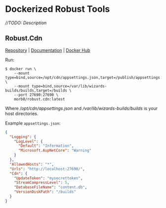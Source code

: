 # Dockerized Robust Tools
*//TODO: Description*

## Robust.Cdn
[Repository](https://github.com/space-wizards/Robust.Cdn) | [Documentation](https://docs.spacestation14.io/en/hosting/robust-cdn) | [Docker Hub](https://hub.docker.com/r/morb0/robust.cdn)

Run:
```console
$ docker run \
	--mount type=bind,source=/opt/cdn/appsettings.json,target=/publish/appsettings.json \
	--mount type=bind,source=/var/lib/wizards-builds/builds,target=/builds \
	--port 27690:27690 \
	morb0/robust.cdn:latest
```
Where */opt/cdn/appsettings.json* and */var/lib/wizards-builds/builds* is your host directories.

Example `appsettings.json`:
```json
{
  "Logging": {
    "LogLevel": {
      "Default": "Information",
      "Microsoft.AspNetCore": "Warning"
    }
  },
  "AllowedHosts": "*",
  "Urls": "http://localhost:27690/",
  "Cdn": {
    "UpdateToken": "mysecrettoken",
    "StreamCompressLevel": 5,
    "DatabaseFileName": "content.db",
    "VersionDiskPath": "/builds"
  }
}
```
